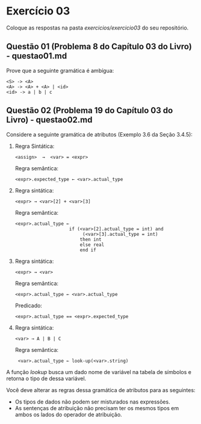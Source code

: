 # Exercício 03

Coloque as respostas na pasta _exercicios/exercicio03_ do seu repositório.

## Questão 01 (Problema 8 do Capítulo 03 do Livro) - questao01.md

Prove que a seguinte gramática é ambígua:

```
<S> -> <A>
<A> -> <A> + <A> | <id>
<id> -> a | b | c
```

## Questão 02 (Problema 19 do Capítulo 03 do Livro) - questao02.md
 Considere a seguinte gramática de atributos (Exemplo 3.6  da Seção 3.4.5):

 1. Regra Sintática: 
    ``` 
    <assign>  →  <var> = <expr>
    ```
 
    Regra semântica: 
    ```
    <expr>.expected_type ← <var>.actual_type
    ```  


 2. Regra sintática:
    ``` 
    <expr> → <var>[2] + <var>[3] 
    ```
    
    Regra semântica: 
    ```
    <expr>.actual_type ←
                        if (<var>[2].actual_type = int) and
                             (<var>[3].actual_type = int)
                            then int
                            else real
                            end if
    ``` 

 3. Regra sintática:
    ```
    <expr> → <var> 
    ```
    Regra semântica:
    ```
    <expr>.actual_type ← <var>.actual_type
    ```
    Predicado:
    ```
    <expr>.actual_type == <expr>.expected_type
    ```
 4. Regra sintática:
    ```
    <var> → A | B | C 
    ```
    Regra semântica:
    ```
     <var>.actual_type ← look-up(<var>.string)
    ```

A função _lookup_ busca um dado nome de variável na tabela de símbolos e retorna o tipo de dessa variável.

Você deve alterar as regras dessa gramática de atributos para as seguintes:

* Os tipos de dados não podem ser misturados nas expressões.
* As sentenças de atribuição não precisam ter os mesmos tipos em ambos os lados do operador de atribuição.
